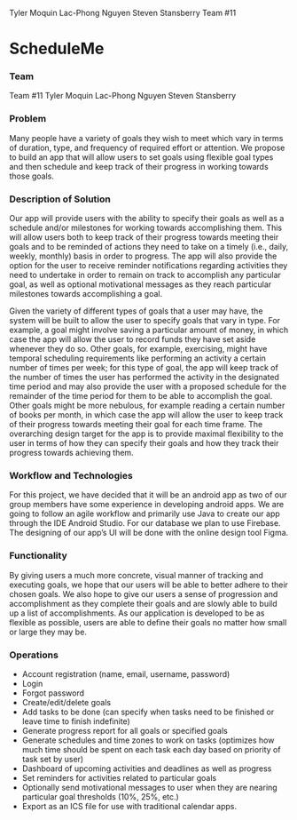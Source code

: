 Tyler Moquin
Lac-Phong Nguyen
Steven Stansberry
Team #11

# ScheduleMe

### Team
Team #11
Tyler Moquin
Lac-Phong Nguyen
Steven Stansberry

### Problem	
Many people have a variety of goals they wish to meet which vary in terms of duration, type, and frequency of required effort or attention. We propose to build an app that will allow users to set goals using flexible goal types and then schedule and keep track of their progress in working towards those goals.

### Description of Solution	
Our app will provide users with the ability to specify their goals as well as a schedule and/or milestones for working towards accomplishing them. This will allow users both to keep track of their progress towards meeting their goals and to be reminded of actions they need to take on a timely (i.e., daily, weekly, monthly) basis in order to progress. The app will also provide the option for the user to receive reminder notifications regarding activities they need to undertake in order to remain on track to accomplish any particular goal, as well as optional motivational messages as they reach particular milestones towards accomplishing a goal.

Given the variety of different types of goals that a user may have, the system will be built to allow the user to specify goals that vary in type. For example, a goal might involve saving a particular amount of money, in which case the app will allow the user to record funds they have set aside whenever they do so. Other goals, for example, exercising, might have temporal scheduling requirements like performing an activity a certain number of times per week; for this type of goal, the app will keep track of the number of times the user has performed the activity in the designated time period and may also provide the user with a proposed schedule for the remainder of the time period for them to be able to accomplish the goal. Other goals might be more nebulous, for example reading a certain number of books per month, in which case the app will allow the user to keep track of their progress towards meeting their goal for each time frame. The overarching design target for the app is to provide maximal flexibility to the user in terms of how they can specify their goals and how they track their progress towards achieving them.

### Workflow and Technologies
For this project, we have decided that it will be an android app as two of our group members have some experience in developing android apps. We are going to follow an agile workflow and primarily use Java to create our app through the IDE Android Studio. For our database we plan to use Firebase. The designing of our app’s UI will be done with the online design tool Figma.

### Functionality	
By giving users a much more concrete, visual manner of tracking and executing goals, we hope that our users will be able to better adhere to their chosen goals. We also hope to give our users a sense of progression and accomplishment as they complete their goals and are slowly able to build up a list of accomplishments. As our application is developed to be as flexible as possible, users are able to define their goals no matter how small or large they may be.

### Operations	
- Account registration (name, email, username, password)
- Login
- Forgot password
- Create/edit/delete goals
- Add tasks to be done (can specify when tasks need to be finished or leave time to finish indefinite)
- Generate progress report for all goals or specified goals
- Generate schedules and time zones to work on tasks (optimizes how much time should be spent on each task each day based on priority of task set by user)
- Dashboard of upcoming activities and deadlines as well as progress
- Set reminders for activities related to particular goals
- Optionally send motivational messages to user when they are nearing particular goal thresholds (10%, 25%, etc.)
- Export as an ICS file for use with traditional calendar apps.
